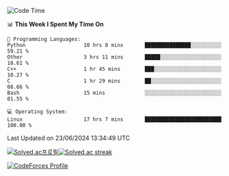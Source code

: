 
<!--START_SECTION:waka-->
![Code Time](http://img.shields.io/badge/Code%20Time-3%2C535%20hrs%2023%20mins-blue)

📊 **This Week I Spent My Time On** 

```text
💬 Programming Languages: 
Python                   10 hrs 8 mins       ███████████████░░░░░░░░░░   59.21 % 
Other                    3 hrs 11 mins       █████░░░░░░░░░░░░░░░░░░░░   18.61 % 
C++                      1 hr 45 mins        ███░░░░░░░░░░░░░░░░░░░░░░   10.27 % 
C                        1 hr 29 mins        ██░░░░░░░░░░░░░░░░░░░░░░░   08.66 % 
Bash                     15 mins             ░░░░░░░░░░░░░░░░░░░░░░░░░   01.55 % 

💻 Operating System: 
Linux                    17 hrs 7 mins       █████████████████████████   100.00 % 
```


 Last Updated on 23/06/2024 13:34:49 UTC
<!--END_SECTION:waka-->


[![Solved.ac프로필](http://mazassumnida.wtf/api/generate_badge?boj=hckim96)](https://solved.ac/hckim96)[![Solved.ac streak](http://mazandi.herokuapp.com/api?handle=hckim96&theme=dark)](https://solved.ac/hckim96)


[![CodeForces Profile](https://cf.leed.at?id=hckim96)](https://codeforces.com/profile/hckim96)

